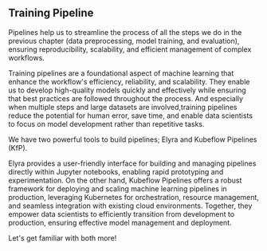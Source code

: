 ## Training Pipeline

Pipelines help us to streamline the process of all the steps we do in the previous chapter (data preprocessing, model training, and evaluation), ensuring reproducibility, scalability, and efficient management of complex workflows.

Training pipelines are a foundational aspect of machine learning that enhance the workflow's efficiency, reliability, and scalability. They enable us to develop high-quality models quickly and effectively while ensuring that best practices are followed throughout the process. And especially when multiple steps and large datasets are involved,training pipelines reduce the potential for human error, save time, and enable data scientists to focus on model development rather than repetitive tasks.

We have two powerful tools to build pipelines; Elyra and Kubeflow Pipelines (KfP).

Elyra provides a user-friendly interface for building and managing pipelines directly within Jupyter notebooks, enabling rapid prototyping and experimentation. On the other hand, Kubeflow Pipelines offers a robust framework for deploying and scaling machine learning pipelines in production, leveraging Kubernetes for orchestration, resource management, and seamless integration with existing cloud environments. Together, they empower data scientists to efficiently transition from development to production, ensuring effective model management and deployment.

Let's get familiar with both more!